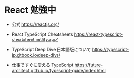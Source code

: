 # React 勉強中

- 公式
  https://reactjs.org/

- React TypeScript Cheatsheets
  https://react-typescript-cheatsheet.netlify.app/

- TypeScript Deep Dive 日本語版について
  https://typescript-jp.gitbook.io/deep-dive/

- 仕事ですぐに使える TypeScript
  https://future-architect.github.io/typescript-guide/index.html
